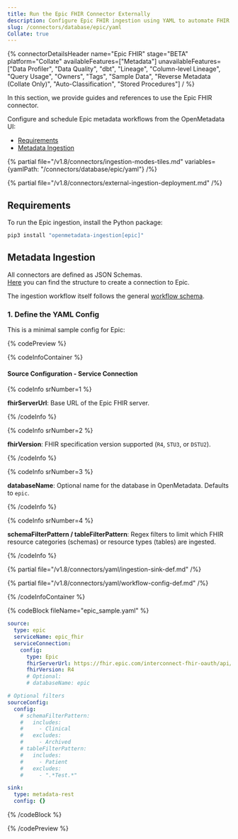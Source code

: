 ```yaml
---
title: Run the Epic FHIR Connector Externally
description: Configure Epic FHIR ingestion using YAML to automate FHIR resource metadata collection.
slug: /connectors/database/epic/yaml
Collate: true
---
```


{% connectorDetailsHeader
name="Epic FHIR"
stage="BETA"
platform="Collate"
availableFeatures=["Metadata"]
unavailableFeatures=["Data Profiler", "Data Quality", "dbt", "Lineage", "Column-level Lineage", "Query Usage", "Owners", "Tags", "Sample Data", "Reverse Metadata (Collate Only)", "Auto-Classification", "Stored Procedures"]
/ %}

In this section, we provide guides and references to use the Epic FHIR connector.

Configure and schedule Epic metadata workflows from the OpenMetadata UI:

- [Requirements](#requirements)
- [Metadata Ingestion](#metadata-ingestion)

{% partial file="/v1.8/connectors/ingestion-modes-tiles.md" variables={yamlPath: "/connectors/database/epic/yaml"} /%}

{% partial file="/v1.8/connectors/external-ingestion-deployment.md" /%}

## Requirements

To run the Epic ingestion, install the Python package:

```bash
pip3 install "openmetadata-ingestion[epic]"
```

## Metadata Ingestion

All connectors are defined as JSON Schemas.  
[Here](https://github.com/open-metadata/OpenMetadata/blob/main/openmetadata-spec/src/main/resources/json/schema/entity/services/connections/database/epicConnection.json) you can find the structure to create a connection to Epic.

The ingestion workflow itself follows the general [workflow schema](https://github.com/open-metadata/OpenMetadata/blob/main/openmetadata-spec/src/main/resources/json/schema/metadataIngestion/workflow.json).

### 1. Define the YAML Config

This is a minimal sample config for Epic:

{% codePreview %}

{% codeInfoContainer %}

#### Source Configuration - Service Connection

{% codeInfo srNumber=1 %}

**fhirServerUrl**: Base URL of the Epic FHIR server.

{% /codeInfo %}

{% codeInfo srNumber=2 %}

**fhirVersion**: FHIR specification version supported (`R4`, `STU3`, or `DSTU2`).

{% /codeInfo %}

{% codeInfo srNumber=3 %}

**databaseName**: Optional name for the database in OpenMetadata. Defaults to `epic`.

{% /codeInfo %}

{% codeInfo srNumber=4 %}

**schemaFilterPattern / tableFilterPattern**: Regex filters to limit which FHIR resource categories (schemas) or resource types (tables) are ingested.

{% /codeInfo %}

{% partial file="/v1.8/connectors/yaml/ingestion-sink-def.md" /%}

{% partial file="/v1.8/connectors/yaml/workflow-config-def.md" /%}

{% /codeInfoContainer %}

{% codeBlock fileName="epic_sample.yaml" %}

```yaml {% isCodeBlock=true %}
source:
  type: epic
  serviceName: epic_fhir
  serviceConnection:
    config:
      type: Epic
      fhirServerUrl: https://fhir.epic.com/interconnect-fhir-oauth/api/FHIR/R4
      fhirVersion: R4
      # Optional:
      # databaseName: epic
```
```yaml {% srNumber=1 %}
# Optional filters
sourceConfig:
  config:
    # schemaFilterPattern:
    #   includes:
    #     - Clinical
    #   excludes:
    #     - Archived
    # tableFilterPattern:
    #   includes:
    #     - Patient
    #   excludes:
    #     - ".*Test.*"
```
```yaml {% srNumber=2 %}
sink:
  type: metadata-rest
  config: {}
```

{% /codeBlock %}

{% /codePreview %} 